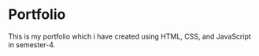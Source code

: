 # Portfolio
This is my portfolio which i have created using HTML, CSS, and JavaScript in semester-4.

